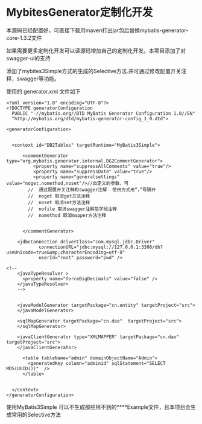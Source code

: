 # MybitesGenerator定制化开发

本源码已经配置好，可直接下载用maven打出jar包后替换mybatis-generator-core-1.3.2文件

如果需要更多定制化开发可以读源码增加自己的定制化开发。本项目添加了对swagger-ui的支持

添加了mybites3Simple方式的生成的Selective方法.并可通过修改配置开关注释，swagger等功能。

使用的 generator.xml 文件如下

```
<?xml version="1.0" encoding="UTF-8"?>
<!DOCTYPE generatorConfiguration
  PUBLIC "-//mybatis.org//DTD MyBatis Generator Configuration 1.0//EN"
  "http://mybatis.org/dtd/mybatis-generator-config_1_0.dtd">

<generatorConfiguration>


  <context id="DB2Tables" targetRuntime="MyBatis3Simple">

      <commentGenerator type="org.mybatis.generator.internal.DG2CommentGenerator">
          <property name="suppressAllComments" value="true"/>
          <property name="suppressDate" value="true"/>
          <property name="generalsettings" value="noget,nomethod,noset"/>//自定义的参数，可
        //  通过配置开关注释和swagger注解  使用方式用“，”号隔开 
        //  noget 取消get方法注释
       	//  noset 取消set方法注释
       	//  nofile 取消swagger注解及字段注释
       	//  nomethod 取消mapper方法注释
       	  
      
      </commentGenerator>

    <jdbcConnection driverClass="com.mysql.jdbc.Driver"
			connectionURL="jdbc:mysql://127.0.0.1:3306/db?useUnicode=true&amp;characterEncoding=utf-8"
			userId="root" password="pwd" />

<!--
    <javaTypeResolver >
      <property name="forceBigDecimals" value="false" />
    </javaTypeResolver>
	-->


    <javaModelGenerator targetPackage="cn.entity" targetProject="src">
    </javaModelGenerator>

    <sqlMapGenerator targetPackage="cn.dao"  targetProject="src">
    </sqlMapGenerator>

    <javaClientGenerator type="XMLMAPPER" targetPackage="cn.dao"  targetProject="src">
    </javaClientGenerator>
	
      <table tableName="admin" domainObjectName="Admin">
     	<generatedKey column="adminid" sqlStatement="SELECT MD5(UUID())"  />
      </table>


  </context>
</generatorConfiguration>
```

使用MyBatis3Simple 可以不生成那些用不到的****Example文件，且本项目会生成常用的Selective方法